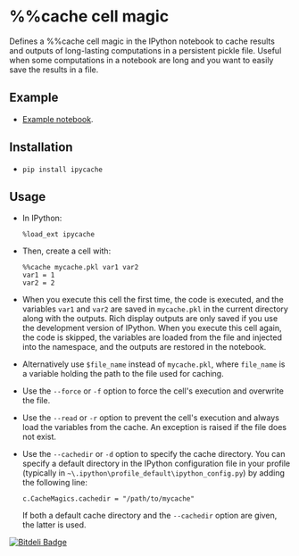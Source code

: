 %%cache cell magic
==================

Defines a %%cache cell magic in the IPython notebook to cache results and outputs of long-lasting computations in a persistent pickle file. Useful when some computations in a notebook are long and you want to easily save the results in a file.

Example
-------

  * [Example notebook](http://nbviewer.ipython.org/urls/raw.github.com/rossant/ipycache/master/examples/example.ipynb).


Installation
------------

  * `pip install ipycache`
  
  
Usage
-----
  
  * In IPython:
  
        %load_ext ipycache
  
  * Then, create a cell with:
  
        %%cache mycache.pkl var1 var2
        var1 = 1
        var2 = 2


  * When you execute this cell the first time, the code is executed, and the variables `var1` and `var2` are saved in `mycache.pkl` in the current directory along with the outputs. Rich display outputs are only saved if you use the development version of IPython. When you execute this cell again, the code is skipped, the variables are loaded from the file and injected into the namespace, and the outputs are restored in the notebook.

  * Alternatively use `$file_name` instead of `mycache.pkl`, where `file_name` is a variable holding the path to the file used for caching.

  * Use the `--force` or `-f` option to force the cell's execution and overwrite the file.
  
  * Use the `--read` or `-r` option to prevent the cell's execution and always load the variables from the cache. An exception is raised if the file does not exist.
  
  * Use the `--cachedir` or `-d` option to specify the cache directory. You can specify a default directory in the IPython configuration file in your profile (typically in `~\.ipython\profile_default\ipython_config.py`) by adding the following line:
  
        c.CacheMagics.cachedir = "/path/to/mycache"
  
    If both a default cache directory and the `--cachedir` option are given, the latter is used.


[![Bitdeli Badge](https://d2weczhvl823v0.cloudfront.net/rossant/ipycache/trend.png)](https://bitdeli.com/free "Bitdeli Badge")

